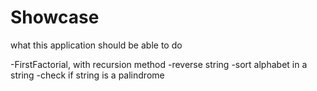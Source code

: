 # Showcase
what this application should be able to do

-FirstFactorial, with recursion method
-reverse string
-sort alphabet in a string
-check if string is a palindrome

